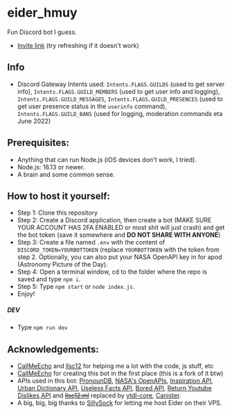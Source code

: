 # eider_hmuy
Fun Discord bot I guess.
- [Invite link](hmuy.ml/eider) (try refreshing if it doesn't work)

## Info
- Discord Gateway Intents used: `Intents.FLAGS.GUILDS` (used to get server info), `Intents.FLAGS.GUILD_MEMBERS` (used to get user info and logging), `Intents.FLAGS.GUILD_MESSAGES`, `Intents.FLAGS.GUILD_PRESENCES` (used to get user presence status in the `userinfo` command), `Intents.FLAGS.GUILD_BANS` (used for logging, moderation commands eta June 2022)

## Prerequisites:
- Anything that can run Node.js (iOS devices don't work, I tried).
- Node.js: 16.13 or newer.
- A brain and some common sense.

## How to host it yourself: 
- Step 1: Clone this repository
- Step 2: Create a Discord application, then create a bot (MAKE SURE YOUR ACCOUNT HAS 2FA ENABLED or most shit will just crash) and get the bot token (save it somewhere and **DO NOT SHARE WITH ANYONE**)
- Step 3: Create a file named `.env` with the content of `DISCORD_TOKEN=YOURBOTTOKEN` (replace `YOURBOTTOKEN` with the token from step 2. Optionally, you can also put your NASA OpenAPI key in for apod (Astronomy Picture of the Day). 
- Step 4: Open a terminal window, cd to the folder where the repo is saved and type `npm i`.
- Step 5: Type `npm start` or `node index.js`.
- Enjoy!
##### DEV
- Type `npm run dev`
## Acknowledgements: 
- [CallMeEcho](https://github.com/CallMeEchoCodes) and [llsc12](https://github.com/llsc12) for helping me a lot with the code, js stuff, etc 
- [CallMeEcho](https://github.com/CallMeEchoCodes) for creating this bot in the first place (this is a fork of it btw)
- APIs used in this bot: [PronounDB](https://pronoundb.org), [NASA's OpenAPIs](https://api.nasa.gov/), [Inspiration API](https://inspiration.goprogram.ai/), [Urban Dictionary API](https://www.urbandictionary.com/), [Useless Facts API](https://uselessfacts.jsph.pl/random.json?language=en), [Bored API](https://www.boredapi.com/api/activity/), [Return Youtube Dislikes API](https://returnyoutubedislike.com) and ~~[llsc12.ml](https://llsc12.ml)~~ replaced by [ytdl-core](https://www.npmjs.com/package/ytdl-core), [Canister](https://canister.me/).
- A big, big, big thanks to [SillySock](https://github.com/Sillysockk) for letting me host Eider on their VPS.
